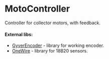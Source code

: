 # MotoController
Controller for collector motors, with feedback.


#### External libs:

- [GyverEncoder][GyverEncoder] - library for working encoder.
- [OneWire][OneWire] - library for 18B20 sensors.


[OneWire]: https://github.com/PaulStoffregen/OneWire
[GyverEncoder]: https://github.com/AlexGyver/GyverLibs/tree/master/GyverEncoder
